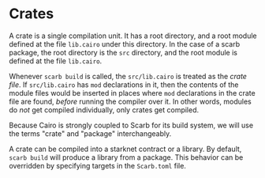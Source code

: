 # Crates

A crate is a single compilation unit. It has a root directory, and a root module defined at the file
`lib.cairo` under this directory. In the case of a scarb package, the root directory is the
`src` directory, and the root module is defined at the file `lib.cairo`.

Whenever `scarb build` is called, the `src/lib.cairo` is treated as the _crate file_. If
`src/lib.cairo` has `mod` declarations in it, then the contents of the module files would be
inserted in places where `mod` declarations in the crate file are found, _before_ running the
compiler over it. In other words, modules do _not_ get compiled individually, only crates get
compiled.

Because Cairo is strongly coupled to Scarb for its build system, we will use the terms "crate" and
"package" interchangeably.

A crate can be compiled into a starknet contract or a library. By default, `scarb build` will
produce a library from a package. This behavior can be overridden by specifying targets in the `Scarb.toml` file.
